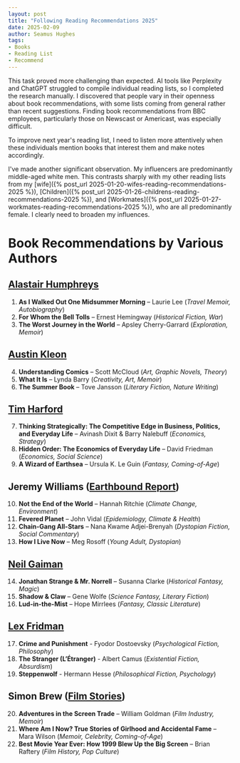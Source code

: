 ```yaml
---
layout: post
title: "Following Reading Recommendations 2025"
date: 2025-02-09
author: Seamus Hughes
tags:
- Books
- Reading List
- Recommend
---
```


This task proved more challenging than expected. AI tools like Perplexity and ChatGPT struggled to compile individual reading lists, so I completed the research manually. I discovered that people vary in their openness about book recommendations, with some lists coming from general rather than recent suggestions. Finding book recommendations from BBC employees, particularly those on Newscast or Americast, was especially difficult.

To improve next year's reading list, I need to listen more attentively when these individuals mention books that interest them and make notes accordingly.

I've made another significant observation. My influencers are predominantly middle-aged white men. This contrasts sharply with my other reading lists from my [wife]({% post_url 2025-01-20-wifes-reading-recommendations-2025 %}), [Children]({% post_url 2025-01-26-childrens-reading-recommendations-2025 %}), and  [Workmates]({% post_url 2025-01-27-workmates-reading-recommendations-2025 %}), who are all predominantly female. I clearly need to broaden my influences.

# **Book Recommendations by Various Authors**  

## **[Alastair Humphreys](https://alastairhumphreys.com)**  
1. **As I Walked Out One Midsummer Morning** – Laurie Lee (*Travel Memoir, Autobiography*)  
2. **For Whom the Bell Tolls** – Ernest Hemingway (*Historical Fiction, War*)  
3. **The Worst Journey in the World** – Apsley Cherry-Garrard (*Exploration, Memoir*)  

## **[Austin Kleon](https://austinkleon.com)**  
4. **Understanding Comics** – Scott McCloud (*Art, Graphic Novels, Theory*)  
5. **What It Is** – Lynda Barry (*Creativity, Art, Memoir*)  
6. **The Summer Book** – Tove Jansson (*Literary Fiction, Nature Writing*)  

## **[Tim Harford](https://timharford.com)**  
7. **Thinking Strategically: The Competitive Edge in Business, Politics, and Everyday Life** – Avinash Dixit & Barry Nalebuff (*Economics, Strategy*)  
8. **Hidden Order: The Economics of Everyday Life** – David Friedman (*Economics, Social Science*)  
9. **A Wizard of Earthsea** – Ursula K. Le Guin (*Fantasy, Coming-of-Age*)  

## **Jeremy Williams ([Earthbound Report](https://earthbound.report))**  
10. **Not the End of the World** – Hannah Ritchie (*Climate Change, Environment*)  
11. **Fevered Planet** – John Vidal (*Epidemiology, Climate & Health*)  
12. **Chain-Gang All-Stars** – Nana Kwame Adjei-Brenyah (*Dystopian Fiction, Social Commentary*)  
13. **How I Live Now** – Meg Rosoff (*Young Adult, Dystopian*)  

## **[Neil Gaiman](https://www.neilgaiman.com)**  
14. **Jonathan Strange & Mr. Norrell** – Susanna Clarke (*Historical Fantasy, Magic*)  
15. **Shadow & Claw** – Gene Wolfe (*Science Fantasy, Literary Fiction*)  
16. **Lud-in-the-Mist** – Hope Mirrlees (*Fantasy, Classic Literature*)  

## **[Lex Fridman](https://lexfridman.com)**   
17. **Crime and Punishment** - Fyodor Dostoevsky (*Psychological Fiction, Philosophy*)  
18. **The Stranger (L’Étranger)** - Albert Camus (*Existential Fiction, Absurdism*)  
19. **Steppenwolf** - Hermann Hesse (*Philosophical Fiction, Psychology*)  

## **Simon Brew ([Film Stories](https://filmstories.co.uk))**  
20. **Adventures in the Screen Trade** – William Goldman (*Film Industry, Memoir*)  
21. **Where Am I Now? True Stories of Girlhood and Accidental Fame** – Mara Wilson (*Memoir, Celebrity, Coming-of-Age*)  
22. **Best Movie Year Ever: How 1999 Blew Up the Big Screen** – Brian Raftery (*Film History, Pop Culture*)  